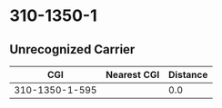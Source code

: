 # 310-1350-1
## Unrecognized Carrier


| CGI | Nearest CGI | Distance |
|-----|-------------|----------|
| 310-1350-1-595 |  | 0.0 |

